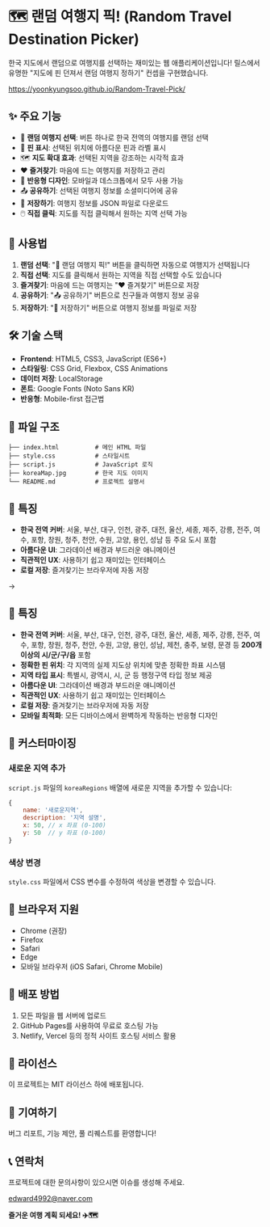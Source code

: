 # 🗺️ 랜덤 여행지 픽! (Random Travel Destination Picker)

한국 지도에서 랜덤으로 여행지를 선택하는 재미있는 웹 애플리케이션입니다! 릴스에서 유명한 "지도에 핀 던져서 랜덤 여행지 정하기" 컨셉을 구현했습니다. <br>

https://yoonkyungsoo.github.io/Random-Travel-Pick/  

## ✨ 주요 기능

- 🎯 **랜덤 여행지 선택**: 버튼 하나로 한국 전역의 여행지를 랜덤 선택
- 📍 **핀 표시**: 선택된 위치에 아름다운 핀과 라벨 표시
- 🗺️ **지도 확대 효과**: 선택된 지역을 강조하는 시각적 효과
- ❤️ **즐겨찾기**: 마음에 드는 여행지를 저장하고 관리
- 📱 **반응형 디자인**: 모바일과 데스크톱에서 모두 사용 가능
- 📤 **공유하기**: 선택된 여행지 정보를 소셜미디어에 공유
- 💾 **저장하기**: 여행지 정보를 JSON 파일로 다운로드
- 🖱️ **직접 클릭**: 지도를 직접 클릭해서 원하는 지역 선택 가능

## 🚀 사용법

1. **랜덤 선택**: "🎯 랜덤 여행지 픽!" 버튼을 클릭하면 자동으로 여행지가 선택됩니다
2. **직접 선택**: 지도를 클릭해서 원하는 지역을 직접 선택할 수도 있습니다
3. **즐겨찾기**: 마음에 드는 여행지는 "❤️ 즐겨찾기" 버튼으로 저장
4. **공유하기**: "📤 공유하기" 버튼으로 친구들과 여행지 정보 공유
5. **저장하기**: "💾 저장하기" 버튼으로 여행지 정보를 파일로 저장

## 🛠️ 기술 스택

- **Frontend**: HTML5, CSS3, JavaScript (ES6+)
- **스타일링**: CSS Grid, Flexbox, CSS Animations
- **데이터 저장**: LocalStorage
- **폰트**: Google Fonts (Noto Sans KR)
- **반응형**: Mobile-first 접근법

## 📁 파일 구조

```
├── index.html          # 메인 HTML 파일
├── style.css           # 스타일시트
├── script.js           # JavaScript 로직
├── koreaMap.jpg        # 한국 지도 이미지
└── README.md           # 프로젝트 설명서
```

## 🌟 특징

- **한국 전역 커버**: 서울, 부산, 대구, 인천, 광주, 대전, 울산, 세종, 제주, 강릉, 전주, 여수, 포항, 창원, 청주, 천안, 수원, 고양, 용인, 성남 등 주요 도시 포함
- **아름다운 UI**: 그라데이션 배경과 부드러운 애니메이션
- **직관적인 UX**: 사용하기 쉽고 재미있는 인터페이스
- **로컬 저장**: 즐겨찾기는 브라우저에 자동 저장

->

## 🌟 특징

- **한국 전역 커버**: 서울, 부산, 대구, 인천, 광주, 대전, 울산, 세종, 제주, 강릉, 전주, 여수, 포항, 창원, 청주, 천안, 수원, 고양, 용인, 성남, 제천, 충주, 보령, 문경 등 **200개 이상의 시/군/구/읍** 포함
- **정확한 핀 위치**: 각 지역의 실제 지도상 위치에 맞춘 정확한 좌표 시스템
- **지역 타입 표시**: 특별시, 광역시, 시, 군 등 행정구역 타입 정보 제공
- **아름다운 UI**: 그라데이션 배경과 부드러운 애니메이션
- **직관적인 UX**: 사용하기 쉽고 재미있는 인터페이스
- **로컬 저장**: 즐겨찾기는 브라우저에 자동 저장
- **모바일 최적화**: 모든 디바이스에서 완벽하게 작동하는 반응형 디자인

## 🎨 커스터마이징

### 새로운 지역 추가
`script.js` 파일의 `koreaRegions` 배열에 새로운 지역을 추가할 수 있습니다:

```javascript
{ 
    name: '새로운지역', 
    description: '지역 설명', 
    x: 50, // x 좌표 (0-100) 
    y: 50  // y 좌표 (0-100) 
}
```

### 색상 변경
`style.css` 파일에서 CSS 변수를 수정하여 색상을 변경할 수 있습니다.

## 📱 브라우저 지원

- Chrome (권장)
- Firefox
- Safari
- Edge
- 모바일 브라우저 (iOS Safari, Chrome Mobile)

## 🚀 배포 방법

1. 모든 파일을 웹 서버에 업로드
2. GitHub Pages를 사용하여 무료로 호스팅 가능
3. Netlify, Vercel 등의 정적 사이트 호스팅 서비스 활용

## 📄 라이선스

이 프로젝트는 MIT 라이선스 하에 배포됩니다.

## 🤝 기여하기

버그 리포트, 기능 제안, 풀 리퀘스트를 환영합니다!

## 📞 연락처

프로젝트에 대한 문의사항이 있으시면 이슈를 생성해 주세요.

edward4992@naver.com

**즐거운 여행 계획 되세요! ✈️🗺️**



